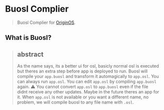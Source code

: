 # Buosl Complier
> Buosl Complier for [OriginOS](https://origin.mistium.com/). 

## What is Buosl?
> ## abstract 
> As the name says, its a better ui for osl, basicly normal osl is executed but theres an extra step before app is deployed to run. Buosl will compile your `app.buosl` and transform it automagically to `app.osl`. You can always run `app.osl`. You can edit `app.osl` by compiling `app.buosl` again.
> :warning: You cannot convert `app.osl` to `app.buosl` even if the file didnt receive any other updates. Maybe in the future theres an app for it. 
> When `app.osl` is not available or you want  a different name, no problem, we will compile buosl to any file name with `.osl`.
